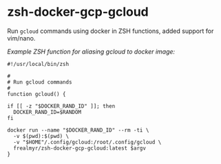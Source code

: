 # zsh-docker-gcp-gcloud

Run `gcloud` commands using docker in ZSH functions, added support for vim/nano.

*Example ZSH function for aliasing gcloud to docker image:*

```
#!/usr/local/bin/zsh

#
# Run gcloud commands
#
function gcloud() {

if [[ -z "$DOCKER_RAND_ID" ]]; then
  DOCKER_RAND_ID=$RANDOM
fi

docker run --name "$DOCKER_RAND_ID" --rm -ti \
  -v $(pwd):$(pwd) \
  -v "$HOME"/.config/gcloud:/root/.config/gcloud \
  frealmyr/zsh-docker-gcp-gcloud:latest $argv
}
```
